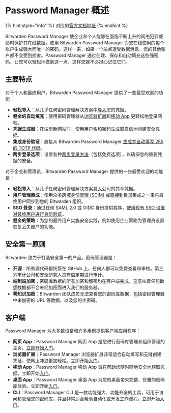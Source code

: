 # Password Manager 概述

{% hint style="info" %}
对应的[官方文档地址](https://bitwarden.com/help/password-manager-overview/)
{% endhint %}

Bitwarden Password Manager 使企业和个人能够在面临不断上升的网络犯罪威胁时保护其在线数据。使用 Bitwarden Password Manager 为您在线使用的每个账户生成强大而唯一的密码。这样一来，如果一个站点遭受数据泄露，您的其他账户都不会受到损害。Password Manager 通过创建、保存和自动填充这些强密码，让您可以轻松地做到这一点，这样您就不必担心记住它们。

## 主要特点 <a href="#key-features" id="key-features"></a>

对于个人和最终用户，Bitwarden Password Manager 提供了一些最受欢迎的功能：

* **轻松导入**：从几乎任何密码管理解决方案中[导入](import-and-export/import-data.md)您的凭据。
* **健全的自动填充**：使用密码管理器从[浏览器扩展](autofill/autofill-from/autofill-from-browser-extensions.md)和[移动 App](autofill/autofill-from/autofill-from-ios.md) 更轻松地登录网站。
* **凭据生成器**：在注册新网站时，使用[用户名和密码生成器](vault-basics/generator.md)自信地创建安全凭据。
* **集成身份验证**：直接从 Bitwarden Password Manager [生成并自动填写 2FA 的 TOTP 代码](../your-vault/totp.md)。
* **两步登录选项**：设置各种[两步登录方法](../account/two-step-login/setup-guides/two-step-login-methods.md)（包括免费选项），以确保您的重要凭据的安全。

对于企业和管理员，Bitwarden Password Manager 提供的一些最受欢迎的功能是：

* **轻松导入**：从几乎任何密码管理解决方案[导入](../admin-console/manage-shared-items/import-organization-items/import-to-organization.md)公司的共享凭据。
* **用户管理集成**：使用众多[跨域身份管理 (SCIM)](../admin-console/manage-members/scim/about-scim.md) 或[直接到目录](../admin-console/manage-members/directory-connector/about-directory-connector.md)集成之一来将最终用户同步到您的 Bitwarden 组织。
* **SSO 登录**：通过任何 SAML 2.0 或 OIDC 身份提供程序，[使用现有 SSO 设置对最终用户进行身份验证](../login-with-sso/about-login-with-sso.md)。
* **健全的策略**：为您的最终用户实施安全实践，例如使用企业策略为管理员设置恢复丢失账户的功能。

## 安全第一原则 <a href="#security-first-principles" id="security-first-principles"></a>

Bitwarden 致力于打造安全第一的产品。密码管理器是：

* **开源**：所有源代码都托管在 GitHub 上，任何人都可以免费查看和审核。第三方审计公司和安全研究人员有偿定期进行审计。
* **端到端加密**：密码库数据的所有加密和解密均在客户端完成，这意味着任何敏感数据都不会未经加密而进入我们的服务器。
* **零知识加密**：Bitwarden 团队成员无法查看您的密码库数据，包括密码管理器中未加密的 URL 等数据，以及您的主密码。

## 客户端 <a href="#clients" id="clients"></a>

Password Manager 为大多数设备和许多用例提供客户端应用程序：

* **网页 App**：Password Manager 网页 App 是您进行密码库管理和组织管理的主页。[立即开始入门](../getting-started/getting-started-webvault.md)。
* **浏览器扩展**：Password Manager 浏览器扩展非常适合自动填写和无缝创建凭证，使网上冲浪更加轻松。立即开始[入门](../getting-started/getting-started-browserext.md)。
* **移动 App**：Password Manager 移动 App 旨在帮助您随时随地安全地获取凭据。立即开始[入门](../getting-started/getting-started-mobile.md)。
* **桌面 App**：Password Manager 桌面 App 为您的桌面带来完整、优雅的密码库体验。立即开始[入门](../getting-started/getting-started-desktop.md)。
* **CLI**：Password Manager CLI 是一款功能强大、功能齐全的工具，可用于访问和管理您的密码库，并且非常适合帮助自动化或开发工作流程。立即开始[入门](developer-tools/cli/password-manager-cli.md)。

